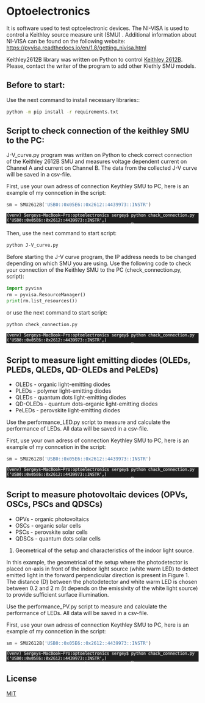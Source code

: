 <link href="https://cdn.jsdelivr.net/npm/bootstrap@5.1.3/dist/css/bootstrap.min.css" rel="stylesheet" integrity="sha384-1BmE4kWBq78iYhFldvKuhfTAU6auU8tT94WrHftjDbrCEXSU1oBoqyl2QvZ6jIW3" crossorigin="anonymous">

# Optoelectronics
It is software used to test optoelectronic devices.
The NI-VISA is used to control a Keithley  source measure unit (SMU) .  Additional information about NI-VISA can be found on the following website: https://pyvisa.readthedocs.io/en/1.8/getting_nivisa.html

Keithley2612B library was written on Python to control [Keithley 2612B](https://www.tek.com/keithley-source-measure-units/smu-2600b-series-sourcemeter).
Please, contact the writer of the program to add other Kiethly SMU models.

## Before to start:
Use the next command to install necessary libraries::
```bash
python -m pip install -r requirements.txt
```

## Script to check connection of the keithley SMU to the PC:

J-V_curve.py program was written on Python to check correct connection of the Keithley 2612B SMU and measures voltage dependent current on Channel A and current on Channel B. The data from the collected J-V curve will be saved in a csv-file.

First, use your own adress of connection Keythley SMU to PC, here is an example of my conncetion in the script:
```python
sm = SMU2612B('USB0::0x05E6::0x2612::4439973::INSTR')
```

![Keithley connection](https://github.com/SDayneko/optoelectronics/blob/main/img/connection_keithley.png)

Then, use the next command to start script:
```bash
python J-V_curve.py
```

Before starting the J-V curve program, the IP address needs to be changed depending on which SMU you are using. Use the following code to check your connection of the Keithley SMU to the PC (check_connection.py, script):
```python
import pyvisa
rm = pyvisa.ResourceManager()
print(rm.list_resources())
```
or use the next command to start script:
```bash
python check_connection.py
```
![Keithley connection](https://github.com/SDayneko/optoelectronics/blob/main/img/connection_keithley.png)

## Script to measure light emitting diodes (OLEDs, PLEDs, QLEDs, QD-OLEDs and PeLEDs)
<ul class="list-group">
  <li class="list-group-item">OLEDs - organic light-emitting diodes</li>
  <li class="list-group-item">PLEDs - polymer light-emitting diodes</li>
  <li class="list-group-item">QLEDs - quantum dots light-emitting diodes</li>
  <li class="list-group-item">QD-OLEDs - quantum dots-organic light-emitting diodes</li>
  <li class="list-group-item">PeLEDs - perovskite light-emitting diodes</li>
</ul>

Use the performance_LED.py script to measure and calculate the performance of LEDs. 
All data will be saved in a csv-file.

First, use your own adress of connection Keythley SMU to PC, here is an example of my conncetion in the script:
```python
sm = SMU2612B('USB0::0x05E6::0x2612::4439973::INSTR')
```
![Keithley connection](https://github.com/SDayneko/optoelectronics/blob/main/img/connection_keithley.png)

## Script to measure photovoltaic devices (OPVs, OSCs, PSCs and QDSCs)
<ul class="list-group">
  <li class="list-group-item">OPVs - organic photovoltaics</li>
  <li class="list-group-item">OSCs - organic solar cells</li>
  <li class="list-group-item">PSCs - perovskite solar cells</li>
  <li class="list-group-item">QDSCs - quantum dots solar cells</li>
</ul>

1. Geometrical of the setup and characteristics of the indoor light source.

In this example, the geometrical of the setup where the photodetector is placed on-axis in front of the indoor light source (white warm LED) to detect emitted light in the forward perpendicular direction is present in Figure 1. The distance (D) between the photodetector and white warm LED is chosen between 0.2 and 2 m (it depends on the emissivity of the white light source) to provide sufficient surface illumination.

Use the performance_PV.py script to measure and calculate the performance of LEDs. 
All data will be saved in a csv-file.

First, use your own adress of connection Keythley SMU to PC, here is an example of my conncetion in the script:
```python
sm = SMU2612B('USB0::0x05E6::0x2612::4439973::INSTR')
```
![Keithley connection](https://github.com/SDayneko/optoelectronics/blob/main/img/connection_keithley.png)

## License
[MIT](https://github.com/SDayneko/optoelectronics/blob/main/LICENSE)